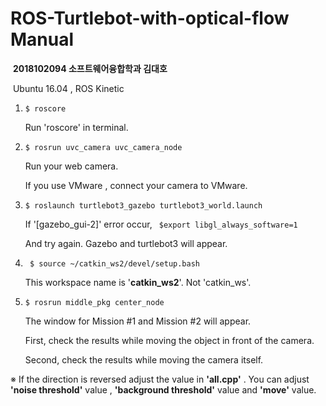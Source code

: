 # **ROS-Turtlebot-with-optical-flow Manual** 

​																					**2018102094  소프트웨어융합학과 김대호**    

​																										     Ubuntu 16.04 , ROS Kinetic 

1. ```$ roscore ```  	

   Run 'roscore'  in terminal.

2. ```$ rosrun uvc_camera uvc_camera_node```

   Run your web camera.

   If you use VMware , connect your camera to VMware.

3. ```$ roslaunch turtlebot3_gazebo turtlebot3_world.launch``` 

   If  '[gazebo_gui-2]' error occur, ``` $export libgl_always_software=1``` 

   And try again. Gazebo and turtlebot3 will appear. 

4. ``` $ source ~/catkin_ws2/devel/setup.bash```

   This workspace name is '**catkin_ws2**'. Not 'catkin_ws'. 

5. ``` $ rosrun middle_pkg center_node ```

   The window for Mission #1 and Mission #2 will appear. 

   First, check the results while moving the object in front of the camera.

   Second, check the results while moving the camera itself.

   




※ If the direction is reversed adjust the value in **'all.cpp'** .  You can adjust **'noise threshold'** value , **'background threshold'** value and **'move'** value. 

